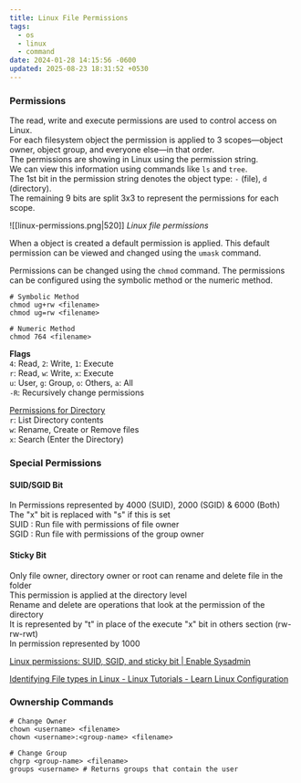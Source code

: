 ```yaml
---
title: Linux File Permissions
tags:
  - os
  - linux
  - command
date: 2024-01-28 14:15:56 -0600
updated: 2025-08-23 18:31:52 +0530
---
```


### Permissions

The read, write and execute permissions are used to control access on Linux.  
For each filesystem object the permission is applied to 3 scopes—object owner, object group, and everyone else—in that order.  
The permissions are showing in Linux using the permission string.  
We can view this information using commands like `ls` and `tree`.   
The 1st bit in the permission string denotes the object type: `-` (file), `d` (directory).  
The remaining 9 bits are split 3x3 to represent the permissions for each scope.  

![[linux-permissions.png|520]]
_Linux file permissions_

When a object is created a default permission is applied. This default permission can be viewed and changed using the `umask` command.

Permissions can be changed using the `chmod` command. The permissions can be configured using the symbolic method or the numeric method.

````shell
# Symbolic Method
chmod ug+rw <filename>
chmod ug=rw <filename>

# Numeric Method
chmod 764 <filename>
````

**Flags**  
`4`: Read, `2`: Write, `1`: Execute  
`r`: Read, `w`: Write, `x`: Execute  
`u`: User, `g`: Group, `o`: Others, `a`: All  
`-R`: Recursively change permissions

<u>Permissions for Directory</u>  
`r`: List Directory contents  
`w`: Rename, Create or Remove files  
`x`: Search (Enter the Directory)

### Special Permissions

#### SUID/SGID Bit
In Permissions represented by 4000 (SUID), 2000 (SGID) & 6000 (Both)  
The "x" bit is replaced with "s" if this is set  
SUID : Run file with permissions of file owner  
SGID : Run file with permissions of the group owner

#### Sticky Bit
Only file owner, directory owner or root can rename and delete file in the folder    
This permission is applied at the directory level  
Rename and delete are operations that look at the permission of the directory  
It is represented by "t" in place of the execute "x" bit in others section (rw-rw-rwt)  
In permission represented by 1000

[Linux permissions: SUID, SGID, and sticky bit | Enable Sysadmin](https://www.redhat.com/sysadmin/suid-sgid-sticky-bit)

[Identifying File types in Linux - Linux Tutorials - Learn Linux Configuration](https://linuxconfig.org/identifying-file-types-in-linux)

### Ownership Commands

````shell
# Change Owner
chown <username> <filename>
chown <username>:<group-name> <filename>

# Change Group
chgrp <group-name> <filename>
groups <username> # Returns groups that contain the user
````
